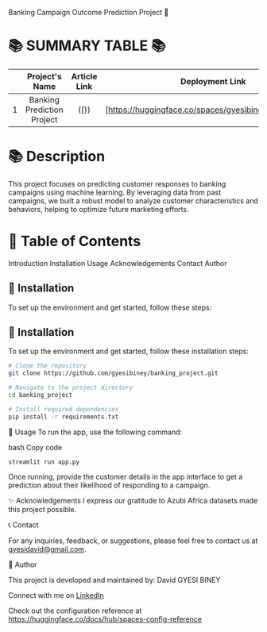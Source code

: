 
Banking Campaign Outcome Prediction Project 🚀

📚 **SUMMARY TABLE 📚**
=========================
|  | Project's Name          | Article Link                                                  | Deployment Link                                            |
|:-:|:------------------------:|:--------------------------------------------------------------:|:----------------------------------------------------------:|
| 1 | Banking Prediction Project|  ([))                             | [https://huggingface.co/spaces/gyesibiney/banking_APP) |



📚 **Description**
=======================
This project focuses on predicting customer responses to banking campaigns using machine learning. By leveraging data from past campaigns, we built a robust model to analyze customer characteristics and behaviors, helping to optimize future marketing efforts.

📖 **Table of Contents**
=======================
Introduction
Installation
Usage
Acknowledgements
Contact
Author

🔧 **Installation**
---------------------
To set up the environment and get started, follow these steps:

🔧 **Installation**
---------------------
To set up the environment and get started, follow these installation steps:

```bash
# Clone the repository
git clone https://github.com/gyesibiney/banking_project.git

# Navigate to the project directory
cd banking_project

# Install required dependencies
pip install -r requirements.txt
```


🚀 Usage
To run the app, use the following command:

bash
Copy code
```
streamlit run app.py
```
Once running, provide the customer details in the app interface to get a prediction about their likelihood of responding to a campaign.


✨ Acknowledgements
I express our gratitude to Azubi Africa datasets made this project possible.


📞 Contact

For any inquiries, feedback, or suggestions, please feel free to contact us at gyesidavid@gmail.com.


👥 Author

This project is developed and maintained by:
David GYESI BINEY

Connect with me on [LinkedIn](https://www.linkedin.com/in/david-gyesi-biney)
















Check out the configuration reference at https://huggingface.co/docs/hub/spaces-config-reference
